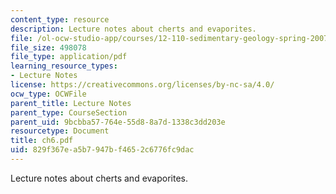 ```yaml
---
content_type: resource
description: Lecture notes about cherts and evaporites.
file: /ol-ocw-studio-app/courses/12-110-sedimentary-geology-spring-2007/829f367ea5b7947bf4652c6776fc9dac_ch6.pdf
file_size: 498078
file_type: application/pdf
learning_resource_types:
- Lecture Notes
license: https://creativecommons.org/licenses/by-nc-sa/4.0/
ocw_type: OCWFile
parent_title: Lecture Notes
parent_type: CourseSection
parent_uid: 9bcbba57-764e-55d8-8a7d-1338c3dd203e
resourcetype: Document
title: ch6.pdf
uid: 829f367e-a5b7-947b-f465-2c6776fc9dac
---
```

Lecture notes about cherts and evaporites.
